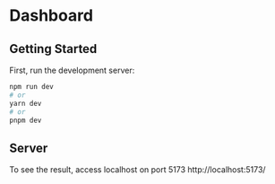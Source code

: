 # Dashboard

## Getting Started

First, run the development server:

```bash
npm run dev
# or
yarn dev
# or
pnpm dev
```

## Server

To see the result, access localhost on port 5173
http://localhost:5173/
